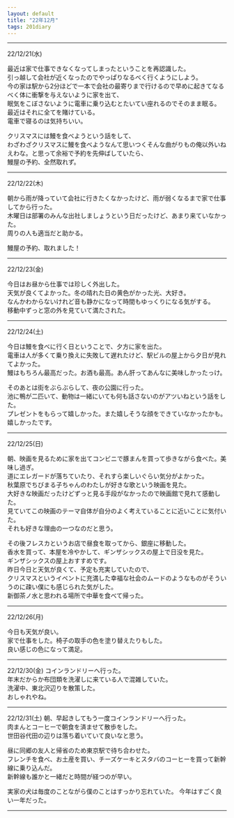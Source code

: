 ```yaml
---
layout: default
title: "22年12月"
tags: 201diary
---
```


----
22/12/21(水)  

最近は家で仕事できなくなってしまったということを再認識した。  
引っ越して会社が近くなったのでやっぱりなるべく行くようにしよう。  
今の家は駅から2分ほどで一本で会社の最寄りまで行けるので早めに起きてなるべく体に衝撃を与えないように家を出て、  
眠気をこぼさないように電車に乗り込むとたいてい座れるのでそのまま眠る。  
最近はそれに全てを賭けている。  
電車で寝るのは気持ちいい。

クリスマスには鰻を食べようという話をして、  
わざわざクリスマスに鰻を食べようなんて思いつくそんな曲がりもの俺以外いねえわな。と思って余裕で予約を先伸ばしていたら、  
鰻屋の予約、全然取れず。  

----

22/12/22(木)  

朝から雨が降っていて会社に行きたくなかったけど、雨が弱くなるまで家で仕事してから行った。  
木曜日は部署のみんな出社しましょうという日だったけど、あまり来ていなかった。  
周りの人も適当だと助かる。  

鰻屋の予約、取れました！  

----

22/12/23(金)  

今日はお昼から仕事では珍しく外出した。  
天気が良くてよかった。冬の晴れた日の黄色がかった光、大好き。  
なんかわからないけれど音も静かになって時間もゆっくりになる気がする。  
移動中ずっと窓の外を見ていて満たされた。    

----

22/12/24(土)  

今日は鰻を食べに行く日ということで、夕方に家を出た。  
電車は人が多くて乗り換えに失敗して遅れたけど、駅ビルの屋上から夕日が見れてよかった。  
鰻はもちろん最高だった。お酒も最高。あん肝ってあんなに美味しかったっけ。  

そのあとは街をぶらぶらして、夜の公園に行った。   
池に鴨が二匹いて、動物は一緒にいても何も話さないのがアツいねという話をした。  
プレゼントをもらって嬉しかった。また嬉しそうな顔をできていなかったかも。  
嬉しかったです。  

----

22/12/25(日)  

朝、映画を見るために家を出てコンビニで豚まんを買って歩きながら食べた。美味し過ぎ。  
道にエレガードが落ちていたり、それすら楽しいぐらい気分がよかった。  
秋葉原でちびまる子ちゃんのわたしが好きな歌という映画を見た。  
大好きな映画だったけどずっと見る手段がなかったので映画館で見れて感動した。  
見ていてこの映画のテーマ自体が自分のよく考えていることに近いことに気付いた。  
それも好きな理由の一つなのだと思う。  

その後フレスカというお店で昼食を取ってから、銀座に移動した。  
香水を買って、本屋を冷やかして、ギンザシックスの屋上で日没を見た。  
ギンザシックスの屋上おすすめです。  
昨日今日と天気が良くて、予定も充実していたので、  
クリスマスというイベントに充満した幸福な社会のムードのようなものがそういうのに疎い僕にも感じられた気がした。  
新御茶ノ水と思われる場所で中華を食べて帰った。  

----

22/12/26(月)  

今日も天気が良い。  
家で仕事をした。椅子の取手の色を塗り替えたりもした。  
良い感じの色になって満足。  

----

22/12/30(金)
コインランドリーへ行った。  
年末だからか布団類を洗濯しに来ている人で混雑していた。    
洗濯中、東北沢辺りを散策した。  
おしゃれやね。  

----

22/12/31(土)
朝、早起きしてもう一度コインランドリーへ行った。  
肉まんとコーヒーで朝食を済ませて散歩をした。  
世田谷代田の辺りは落ち着いていて良いなと思う。  

昼に同郷の友人と帰省のため東京駅で待ち合わせた。  
フレンチを食べ、お土産を買い、チーズケーキとスタバのコーヒーを買って新幹線に乗り込んだ。  
新幹線も誰かと一緒だと時間が経つのが早い。  

実家の犬は毎度のことながら僕のことはすっかり忘れていた。
今年はすごく良い一年だった。

----